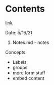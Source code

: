 # Contents
[link]()

Date: 5/16/21

1. Notes.md - notes

Concepts 
- Labels
- groups
- more form stuff
- embed content